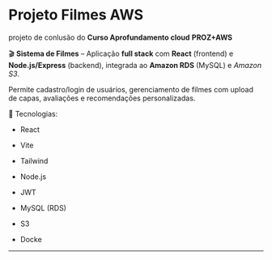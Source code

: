 # Projeto Filmes AWS

projeto de conlusão do **Curso Aprofundamento cloud** **PROZ+AWS**

🎬 **Sistema de Filmes** – Aplicação **full stack** com **React** (frontend) e **Node.js/Express** (backend), integrada ao **Amazon RDS** (MySQL) e *Amazon S3*.

Permite cadastro/login de usuários, gerenciamento de filmes com upload de capas, avaliações e recomendações personalizadas.

🚀 Tecnologias:

- React

- Vite

- Tailwind

- Node.js

- JWT

- MySQL (RDS)

- S3

- Docke

---
